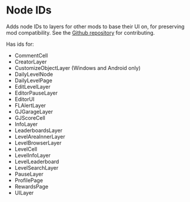 # Node IDs

Adds node IDs to layers for other mods to base their UI on, for preserving mod compatibility. See the [Github repository](https://github.com/geode-sdk/NodeIDs) for contributing.

Has ids for:

- CommentCell
- CreatorLayer
- CustomizeObjectLayer (Windows and Android only)
- DailyLevelNode
- DailyLevelPage
- EditLevelLayer
- EditorPauseLayer
- EditorUI
- FLAlertLayer
- GJGarageLayer
- GJScoreCell
- InfoLayer
- LeaderboardsLayer
- LevelAreaInnerLayer
- LevelBrowserLayer
- LevelCell
- LevelInfoLayer
- LevelLeaderboard
- LevelSearchLayer
- PauseLayer
- ProfilePage
- RewardsPage
- UILayer
